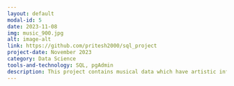```yaml
---
layout: default
modal-id: 5
date: 2023-11-08
img: music_900.jpg
alt: image-alt
link: https://github.com/pritesh2000/sql_project
project-date: November 2023
category: Data Science
tools-and-technology: SQL, pgAdmin
description: This project contains musical data which have artistic information, song characteristics and user interactions. Performed Exploratory data analysis(EDA) and gathered insights. 
---
```

